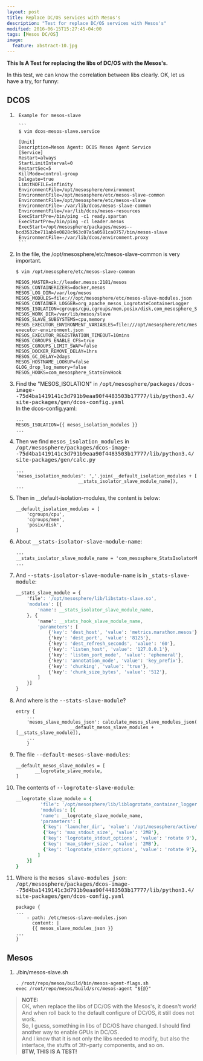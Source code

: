 ```yaml
---
layout: post
title: Replace DC/OS services with Mesos's
description: "Test for replace DC/OS services with Mesos's"
modified: 2016-06-15T15:27:45-04:00
tags: [Mesos DC/OS]
image:
  feature: abstract-10.jpg
---
```



**This Is A Test for replacing the libs of DC/OS with the Mesos's.**  


In this test, we can know the correlation between libs clearly. OK, let us have a try, for funny:  

## DCOS ##

1.      Example for mesos-slave  

		```
		$ vim dcos-mesos-slave.service  
				
		[Unit]
		Description=Mesos Agent: DCOS Mesos Agent Service   
		[Service]
		Restart=always
		StartLimitInterval=0
		RestartSec=5
		KillMode=control-group
		Delegate=true
		LimitNOFILE=infinity
		EnvironmentFile=/opt/mesosphere/environment
		EnvironmentFile=/opt/mesosphere/etc/mesos-slave-common
		EnvironmentFile=/opt/mesosphere/etc/mesos-slave
		EnvironmentFile=-/var/lib/dcos/mesos-slave-common
		EnvironmentFile=/var/lib/dcos/mesos-resources
		ExecStartPre=/bin/ping -c1 ready.spartan
		ExecStartPre=/bin/ping -c1 leader.mesos
		ExecStart=/opt/mesosphere/packages/mesos--bcd3532be711ab9e0828c963c07a5a0581ca0757/bin/mesos-slave
		EnvironmentFile=-/var/lib/dcos/environment.proxy  
		```

2.  In the file, the /opt/mesosphere/etc/mesos-slave-common is very important.

	```
	$ vim /opt/mesosphere/etc/mesos-slave-common
			
	MESOS_MASTER=zk://leader.mesos:2181/mesos
	MESOS_CONTAINERIZERS=docker,mesos
	MESOS_LOG_DIR=/var/log/mesos
	MESOS_MODULES=file:///opt/mesosphere/etc/mesos-slave-modules.json
	MESOS_CONTAINER_LOGGER=org_apache_mesos_LogrotateContainerLogger
	MESOS_ISOLATION=cgroups/cpu,cgroups/mem,posix/disk,com_mesosphere_StatsIsolatorModule
	MESOS_WORK_DIR=/var/lib/mesos/slave
	MESOS_SLAVE_SUBSYSTEMS=cpu,memory
	MESOS_EXECUTOR_ENVIRONMENT_VARIABLES=file:///opt/mesosphere/etc/mesos-executor-environment.json
	MESOS_EXECUTOR_REGISTRATION_TIMEOUT=10mins
	MESOS_CGROUPS_ENABLE_CFS=true
	MESOS_CGROUPS_LIMIT_SWAP=false
	MESOS_DOCKER_REMOVE_DELAY=1hrs
	MESOS_GC_DELAY=2days
	MESOS_HOSTNAME_LOOKUP=false
	GLOG_drop_log_memory=false
	MESOS_HOOKS=com_mesosphere_StatsEnvHook
	```

3. Find the "MESOS_ISOLATION" in <kbd>/opt/mesosphere/packages/dcos-image--75d4ba1419141c3d791b9eaa90f4483503b17777/lib/python3.4/site-packages/gen/dcos-config.yaml</kbd>   
In the dcos-config.yaml:   

	```
	...
	MESOS_ISOLATION={{ mesos_isolation_modules }}
	...   
	```

4. Then we find <kbd>mesos_isolation_modules</kbd> in    
<kbd>/opt/mesosphere/packages/dcos-image--75d4ba1419141c3d791b9eaa90f4483503b17777/lib/python3.4/site-packages/gen/calc.py</kbd>   

	```
	...
	'mesos_isolation_modules': ','.join(__default_isolation_modules + [
	                       __stats_isolator_slave_module_name]),
	...
	```
5. Then in __default-isolation-modules, the content is below:  

	```
	__default_isolation_modules = [
		'cgroups/cpu',
	    'cgroups/mem',
	    'posix/disk',
	]  
	```

6. About <kbd>__stats-isolator-slave-module-name</kbd>:  
	```css
	...
	__stats_isolator_slave_module_name = 'com_mesosphere_StatsIsolatorModule'
	...   
	```

7. And <kbd>--stats-isolator-slave-module-name</kbd> is in <kbd>_stats-slave-module</kbd>:  

	```css
	__stats_slave_module = {
	    'file': '/opt/mesosphere/lib/libstats-slave.so',
	    'modules': [{
	        'name': __stats_isolator_slave_module_name,
	    }, {
	        'name': __stats_hook_slave_module_name,
	        'parameters': [
	            {'key': 'dest_host', 'value': 'metrics.marathon.mesos'},
	            {'key': 'dest_port', 'value': '8125'},
	            {'key': 'dest_refresh_seconds', 'value': '60'},
 				{'key': 'listen_host', 'value': '127.0.0.1'},
				{'key': 'listen_port_mode', 'value': 'ephemeral'},
		        {'key': 'annotation_mode', 'value': 'key_prefix'},
		        {'key': 'chunking', 'value': 'true'},
	            {'key': 'chunk_size_bytes', 'value': '512'},
	        ]
	    }]
	}
	```

8. And where is the <kbd>--stats-slave-module</kbd>?
  
	```
	entry { 
		...
		'mesos_slave_modules_json': calculate_mesos_slave_modules_json(
           	            __default_mesos_slave_modules + [__stats_slave_module]),
		...
		}
	```

9. The file <kbd>--default-mesos-slave-modules</kbd>:  

	```
	__default_mesos_slave_modules = [
		   __logrotate_slave_module,
	]
	```

10. The contents of <kbd>--logrotate-slave-module</kbd>:  

	```ruby
	__logrotate_slave_module = {
			 'file': '/opt/mesosphere/lib/liblogrotate_container_logger.so',
			 'modules': [{
			 'name': __logrotate_slave_module_name,
			 'parameters': [
			  {'key': 'launcher_dir', 'value': '/opt/mesosphere/active/mesos/libexec/mesos/'},
			  {'key': 'max_stdout_size', 'value': '2MB'},
			  {'key': 'logrotate_stdout_options', 'value': 'rotate 9'},
			  {'key': 'max_stderr_size', 'value': '2MB'},
			  {'key': 'logrotate_stderr_options', 'value': 'rotate 9'},
		 	]
		}]
	}
	```

11. Where is the <kbd>mesos_slave-modules_json</kbd>:  <kbd>/opt/mesosphere/packages/dcos-image--75d4ba1419141c3d791b9eaa90f4483503b17777/lib/python3.4/site-packages/gen/dcos-config.yaml</kbd>  

	```
	package {
	...
		- path: /etc/mesos-slave-modules.json
		  content: |
		  {{ mesos_slave_modules_json }}
	...
	}

    ```
		

## Mesos ##

1. ./bin/mesos-slave.sh  

	```
	. /root/repo/mesos/build/bin/mesos-agent-flags.sh
	exec /root/repo/mesos/build/src/mesos-agent "${@}"
	```

>**NOTE:**  
>OK, when replace the libs of DC/OS with the Mesos's, it doesn't work! And when roll back to the default configure of DC/OS, it still does not work.  
>So, I guess, something in libs of DC/OS have changed. I should find another way to enable GPUs in DC/OS.   
>And I know that it is not only the libs needed to modify, but also the interface, the stuffs of 3th-party components, and so on.  
>**BTW, THIS IS A TEST!**